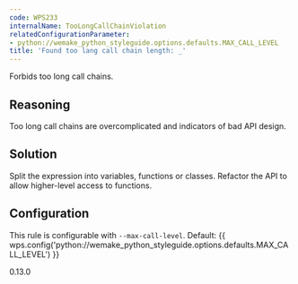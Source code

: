```yaml
---
code: WPS233
internalName: TooLongCallChainViolation
relatedConfigurationParameter:
- python://wemake_python_styleguide.options.defaults.MAX_CALL_LEVEL
title: 'Found too lang call chain length: _'
---
```


Forbids too long call chains.

## Reasoning
Too long call chains are overcomplicated and indicators of bad API
design.

## Solution
Split the expression into variables, functions or classes. Refactor
the API to allow higher-level access to functions.

## Configuration
This rule is configurable with `--max-call-level`. Default:
{{ wps.config('python://wemake_python_styleguide.options.defaults.MAX_CALL_LEVEL') }}

<div class="versionadded">

0.13.0

</div>